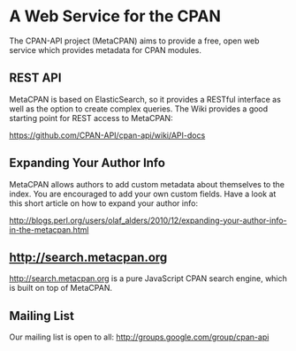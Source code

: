 A Web Service for the CPAN
==========================

The CPAN-API project (MetaCPAN) aims to provide a free, open web service which
provides metadata for CPAN modules.

REST API
--------

MetaCPAN is based on ElasticSearch, so it provides a RESTful interface as well
as the option to create complex queries. The Wiki provides a good starting
point for REST access to MetaCPAN:

https://github.com/CPAN-API/cpan-api/wiki/API-docs

Expanding Your Author Info
--------------------------

MetaCPAN allows authors to add custom metadata about themselves to the index.
You are encouraged to add your own custom fields. Have a look at this short
article on how to expand your author info:

http://blogs.perl.org/users/olaf_alders/2010/12/expanding-your-author-info-in-the-metacpan.html

http://search.metacpan.org
--------------------------

http://search.metacpan.org is a pure JavaScript CPAN search engine, which is
built on top of MetaCPAN. 

Mailing List
------------

Our mailing list is open to all: http://groups.google.com/group/cpan-api  
